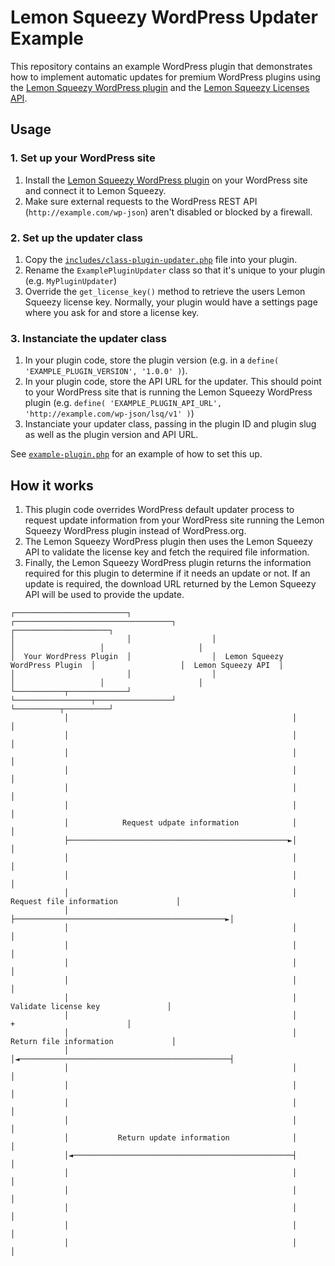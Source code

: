 # Lemon Squeezy WordPress Updater Example

This repository contains an example WordPress plugin that demonstrates how to implement automatic updates for premium WordPress plugins using the [Lemon Squeezy WordPress plugin](https://wordpress.org/plugins/lemon-squeezy/) and the [Lemon Squeezy Licenses API](https://docs.lemonsqueezy.com/article/53-licenses-api).

## Usage

### 1. Set up your WordPress site

1. Install the [Lemon Squeezy WordPress plugin](https://wordpress.org/plugins/lemon-squeezy/) on your WordPress site and connect it to Lemon Squeezy.
1. Make sure external requests to the WordPress REST API (`http://example.com/wp-json`) aren't disabled or blocked by a firewall.

### 2. Set up the updater class

1. Copy the [`includes/class-plugin-updater.php`](includes/class-plugin-updater.php) file into your plugin.
1. Rename the `ExamplePluginUpdater` class so that it's unique to your plugin (e.g. `MyPluginUpdater`)
1. Override the `get_license_key()` method to retrieve the users Lemon Squeezy license key. Normally, your plugin would have a settings page where you ask for and store a license key.

### 3. Instanciate the updater class

1. In your plugin code, store the plugin version (e.g. in a `define( 'EXAMPLE_PLUGIN_VERSION', '1.0.0' )`).
1. In your plugin code, store the API URL for the updater. This should point to your WordPress site that is running the Lemon Squeezy WordPress plugin (e.g. `define( 'EXAMPLE_PLUGIN_API_URL', 'http://example.com/wp-json/lsq/v1' )`)
1. Instanciate your updater class, passing in the plugin ID and plugin slug as well as the plugin version and API URL.

See [`example-plugin.php`](example-plugin.php) for an example of how to set this up.

## How it works

1. This plugin code overrides WordPress default updater process to request update information from your WordPress site running the Lemon Squeezy WordPress plugin instead of WordPress.org.
1. The Lemon Squeezy WordPress plugin then uses the Lemon Squeezy API to validate the license key and fetch the required file information.
1. Finally, the Lemon Squeezy WordPress plugin returns the information required for this plugin to determine if it needs an update or not. If an update is required, the download URL returned by the Lemon Squeezy API will be used to provide the update.

```
┌─────────────────────────┐                  ┌───────────────────────────────────┐                   ┌─────────────────────┐
│                         │                  │                                   │                   │                     │
│  Your WordPress Plugin  │                  │  Lemon Squeezy  WordPress Plugin  │                   │  Lemon Squeezy API  │
│                         │                  │                                   │                   │                     │
└───────────┬─────────────┘                  └─────────────────┬─────────────────┘                   └──────────┬──────────┘
            │                                                  │                                                │
            │                                                  │                                                │
            │                                                  │                                                │
            │                                                  │                                                │
            │                                                  │                                                │
            │                                                  │                                                │
            │            Request udpate information            │                                                │
            ├─────────────────────────────────────────────────►│                                                │
            │                                                  │                                                │
            │                                                  │                                                │
            │                                                  │           Request file information             │
            │                                                  ├───────────────────────────────────────────────►│
            │                                                  │                                                │
            │                                                  │                                                │
            │                                                  │                                                │
            │                                                  │                                                │
            │                                                  │             Validate license key               │
            │                                                  │                      +                         │
            │                                                  │            Return file information             │
            │                                                  │◄───────────────────────────────────────────────┤
            │                                                  │                                                │
            │                                                  │                                                │
            │                                                  │                                                │
            │                                                  │                                                │
            │           Return update information              │                                                │
            │◄─────────────────────────────────────────────────┤                                                │
            │                                                  │                                                │
            │                                                  │                                                │
            │                                                  │                                                │
            │                                                  │                                                │
            │                                                  │                                                │
```
